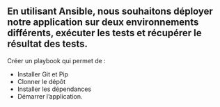 ## En utilisant Ansible, nous souhaitons déployer notre application sur deux environnements différents, exécuter les tests et récupérer le résultat des tests.

Créer un playbook qui permet de :
- Installer Git et Pip
- Clonner le dépôt
- Installer les dépendances
- Démarrer l’application.
